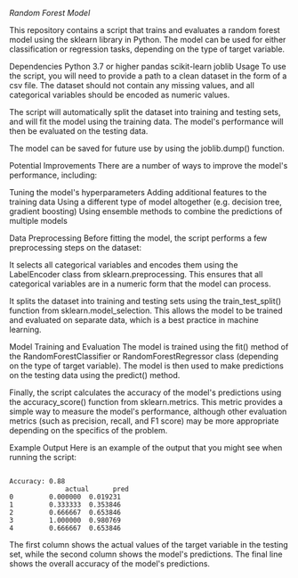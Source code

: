 *Random Forest Model*

This repository contains a script that trains and evaluates a random forest model using the sklearn library in Python. The model can be used for either classification or regression tasks, depending on the type of target variable.

Dependencies
Python 3.7 or higher
pandas
scikit-learn
joblib
Usage
To use the script, you will need to provide a path to a clean dataset in the form of a csv file. The dataset should not contain any missing values, and all categorical variables should be encoded as numeric values.

The script will automatically split the dataset into training and testing sets, and will fit the model using the training data. The model's performance will then be evaluated on the testing data.

The model can be saved for future use by using the joblib.dump() function.

Potential Improvements
There are a number of ways to improve the model's performance, including:

Tuning the model's hyperparameters
Adding additional features to the training data
Using a different type of model altogether (e.g. decision tree, gradient boosting)
Using ensemble methods to combine the predictions of multiple models

Data Preprocessing
Before fitting the model, the script performs a few preprocessing steps on the dataset:

It selects all categorical variables and encodes them using the LabelEncoder class from sklearn.preprocessing. This ensures that all categorical variables are in a numeric form that the model can process.

It splits the dataset into training and testing sets using the train_test_split() function from sklearn.model_selection. This allows the model to be trained and evaluated on separate data, which is a best practice in machine learning.

Model Training and Evaluation
The model is trained using the fit() method of the RandomForestClassifier or RandomForestRegressor class (depending on the type of target variable). The model is then used to make predictions on the testing data using the predict() method.

Finally, the script calculates the accuracy of the model's predictions using the accuracy_score() function from sklearn.metrics. This metric provides a simple way to measure the model's performance, although other evaluation metrics (such as precision, recall, and F1 score) may be more appropriate depending on the specifics of the problem.

Example Output
Here is an example of the output that you might see when running the script:

<pre><code>
Accuracy: 0.88
              actual      pred
0         0.000000  0.019231
1         0.333333  0.353846
2         0.666667  0.653846
3         1.000000  0.980769
4         0.666667  0.653846
</pre></code>
The first column shows the actual values of the target variable in the testing set, while the second column shows the model's predictions. The final line shows the overall accuracy of the model's predictions.
